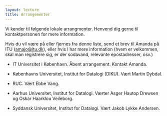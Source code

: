 ```yaml
---
layout: lecture
title: Arrangementer
---
```


Vi kender til følgende lokale arrangmenter.
Henvend dig gerne til kontaktpersonen for mere information.

Hvis du vil være på eller fjernes fra denne liste, send et brev til Amanda på ITU (amajo@itu.dk), eller hvis I har mere information (hvem er velkommen, skal man registrere sig, er der sodavand, relevante epostadresser, osv.)

* IT Universitet i København. Åbent arrangement. Kontakt Amanda. 

* Københavns Universitet, Institut for Datalogi (DIKU). Vært Martin Dybdal.

* RUC. Vært Ebbe Vang.

* Aarhus Universitet, Institut for Datalogi. Værter Asger Hautop Drewsen og Oskar Haarklou Veileborg.

* Syddansk Universitet, Institut for Datalogi. Vært Jakob Lykke Andersen.




